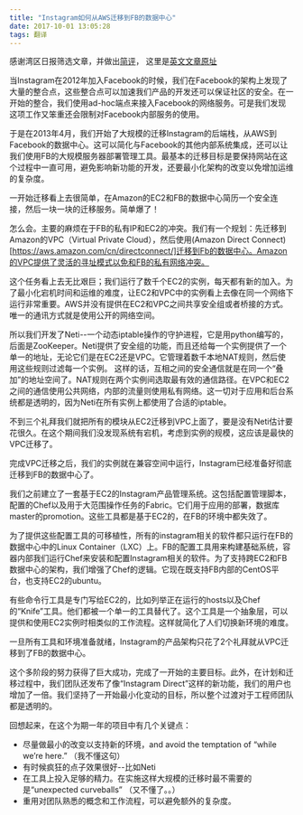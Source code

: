 ```yaml
---
title: "Instagram如何从AWS迁移到FB的数据中心"
date: 2017-10-01 13:05:28
tags: 翻译
---
```


感谢湾区日报筛选文章，并做出[简评](https://wanqu.co/2014-08-30-instagram如何从aws迁移到fb的数据中心.html?s=social)， 这里是[英文文章原址](http://instagram-engineering.tumblr.com/post/89992572022/migrating-aws-fb?utm_source=wanqu.co&utm_campaign=Wanqu+Daily&utm_medium=social)

当Instagram在2012年加入Facebook的时候，我们在Facebook的架构上发现了大量的整合点，这些整合点可以加速我们产品的开发还可以保证社区的安全。在一开始的整合，我们使用ad-hoc端点来接入Facebook的网络服务。可是我们发现这项工作又笨重还会限制对Facebook内部服务的使用。

于是在2013年4月，我们开始了大规模的迁移Instagram的后端栈，从AWS到Facebook的数据中心。这可以简化与Facebook的其他内部系统集成，还可以让我们使用FB的大规模服务器部署管理工具。最基本的迁移目标是要保持网站在这个过程中一直可用，避免影响新功能的开发，还要最小化架构的改变以免增加运维的复杂度。

一开始迁移看上去很简单，在Amazon的EC2和FB的数据中心简历一个安全连接，然后一块一块的迁移服务。简单爆了！

怎么会。主要的麻烦在于FB的私有IP和EC2的冲突。我们有一个规划：先迁移到Amazon的VPC（Virtual Private Cloud），然后使用(Amazon Direct Connect)[https://aws.amazon.com/cn/directconnect/]迁移到Fb的数据中心。Amazon的VPC提供了灵活的寻址模式以免和FB的私有网络冲突。

这个任务看上去无比艰巨；我们运行了数千个EC2的实例，每天都有新的加入。为了最小化宕机时间和运维的难度，让EC2和VPC中的实例看上去像在同一个网络下运行非常重要。AWS并没有提供在EC2和VPC之间共享安全组或者桥接的方式。唯一的通讯方式就是使用公开的网络空间。

所以我们开发了Neti--一个动态iptable操作的守护进程，它是用python编写的，后面是ZooKeeper。Neti提供了安全组的功能，而且还给每一个实例提供了一个单一的地址，无论它们是在EC2还是VPC。它管理着数千本地NAT规则，然后使用这些规则过滤每一个实例。 这样的话，互相之间的安全通信就是在同一个“叠加”的地址空间了。NAT规则在两个实例间选取最有效的通信路径。在VPC和EC2之间的通信使用公共网络，内部的流量则使用私有网络。这一切对于应用和后台系统都是透明的，因为Neti在所有实例上都使用了合适的iptable。

不到三个礼拜我们就把所有的模块从EC2迁移到VPC上面了，要是没有Neti估计要花很久。在这个期间我们没发现系统有宕机，考虑到实例的规模，这应该是最快的VPC迁移了。

完成VPC迁移之后，我们的实例就在兼容空间中运行，Instagram已经准备好彻底迁移到FB的数据中心了。

我们之前建立了一套基于EC2的Instagram产品管理系统。这包括配置管理脚本，配置的Chef以及用于大范围操作任务的Fabric。它们用于应用的部署，数据库master的promotion。这些工具都是基于EC2的，在FB的环境中都失效了。

为了提供这些配置工具的可移植性，所有的instagram相关的软件都只运行在FB的数据中心中的Linux Container（LXC）上。FB的配置工具用来构建基础系统，容器内部我们运行Chef来安装和配置Instagram相关的软件。为了支持跨EC2和FB数据中心的架构，我们增强了Chef的逻辑。它现在既支持FB内部的CentOS平台，也支持EC2的ubuntu。

有些命令行工具是专门写给EC2的，比如列举正在运行的hosts以及Chef的“Knife”工具。他们都被一个单一的工具替代了。这个工具是一个抽象层，可以提供和使用EC2实例时相类似的工作流程。这样就简化了人们切换新环境的难度。

一旦所有工具和环境准备就绪，Instagram的产品架构只花了2个礼拜就从VPC迁移到了FB的数据中心。

这个多阶段的努力获得了巨大成功，完成了一开始的主要目标。此外，在计划和迁移过程中，我们团队还发布了像“Instagram Direct”这样的新功能，我们的用户也增加了一倍。我们坚持了一开始最小化变动的目标，所以整个过渡对于工程师团队都是透明的。

回想起来，在这个为期一年的项目中有几个关键点：

* 尽量做最小的改变以支持新的环境，and avoid the temptation of “while we’re here.” （我不懂这句）
* 有时候疯狂的点子效果很好--比如Neti
* 在工具上投入足够的精力。在实施这样大规模的迁移时最不需要的是“unexpected curveballs” （又不懂了。。）
* 重用对团队熟悉的概念和工作流程，可以避免额外的复杂度。